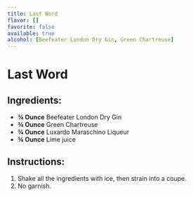 ```yaml
---
title: Last Word
flavor: []
favorite: false
available: true
alcohol: [Beefeater London Dry Gin, Green Chartreuse]
---
```

# Last Word

## Ingredients:
- **¾ Ounce** Beefeater London Dry Gin
- **¾ Ounce** Green Chartreuse
- **¾ Ounce** Luxardo Maraschino Liqueur
- **¾ Ounce** Lime juice

## Instructions:
1. Shake all the ingredients with ice, then strain into a coupe.
2. No garnish.




